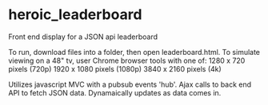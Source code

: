 # heroic_leaderboard
Front end display for a JSON api leaderboard

To run, download files into a folder, then open leaderboard.html.
To simulate viewing on a 48" tv, user Chrome browser tools with one of:
1280 x 720 pixels (720p)
1920 x 1080 pixels (1080p)
3840 x 2160 pixels (4k)


Utilizes javascript MVC with a pubsub events 'hub'. 
Ajax calls to back end API to fetch JSON data. 
Dynamaically updates as data comes in. 

